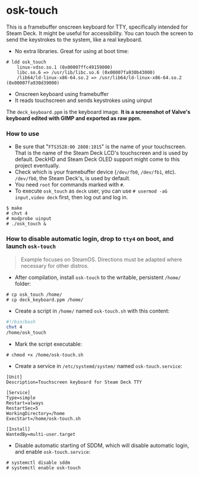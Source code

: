 # osk-touch

This is a framebuffer onscreen keyboard for TTY, specifically intended for Steam Deck. It might be useful for accessibility. You can touch the screen to send the keystrokes to the system, like a real keyboard.

 - No extra libraries. Great for using at boot time:
```
# ldd osk_touch
	linux-vdso.so.1 (0x00007ffc49159000)
	libc.so.6 => /usr/lib/libc.so.6 (0x00007fa930b43000)
	/lib64/ld-linux-x86-64.so.2 => /usr/lib64/ld-linux-x86-64.so.2 (0x00007fa930d39000)
```
 - Onscreen keyboard using framebuffer
 - It reads touchscreen and sends keystrokes using uinput

The `deck_keyboard.ppm` is the keyboard image. **It is a screenshot of Valve's keyboard edited with GIMP and exported as raw ppm.**

### How to use

- Be sure that "`FTS3528:00 2808:1015`" is the name of your touchscreen. That is the name of the Steam Deck LCD's touchscreen and is used by default. DeckHD and Steam Deck OLED support might come to this project eventually.
- Check which is your framebuffer device (`/dev/fb0`, `/dev/fb1`, etc). `/dev/fb0`, the Steam Deck's, is used by default.
- You need `root` for commands marked with `#`.
- To execute `osk_touch` as `deck` user, you can use `# usermod -aG input,video deck` first, then log out and log in.

```
$ make
# chvt 4
# modprobe uinput
# ./osk_touch &
```

### How to disable automatic login, drop to `tty4` on boot, and launch `osk-touch`
> Example focuses on SteamOS. Directions must be adapted where necessary for other distros.

- After compilation, install `osk-touch` to the writable, persistent `/home/` folder:
```
# cp osk_touch /home/
# cp deck_keyboard.ppm /home/
```

- Create a script in `/home/` named `osk-touch.sh` with this content:
```bash
#!/bin/bash
chvt 4
/home/osk_touch
```

- Mark the script executable:
```
# chmod +x /home/osk-touch.sh
```

- Create a service in `/etc/systemd/system/` named `osk-touch.service`:
```
[Unit]
Description=Touchscreen keyboard for Steam Deck TTY

[Service]
Type=simple
Restart=always
RestartSec=5
WorkingDirectory=/home
ExecStart=/home/osk-touch.sh

[Install]
WantedBy=multi-user.target
```

- Disable automatic starting of SDDM, which will disable automatic login, and enable `osk-touch.service`:
```
# systemctl disable sddm
# systemctl enable osk-touch
```
